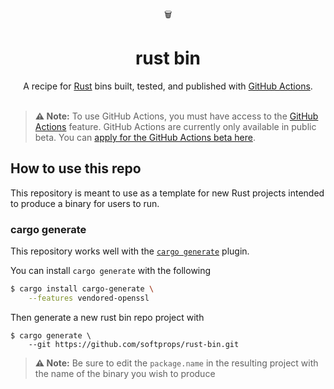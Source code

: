 <div align="center">
  🗑️
</div>
<h1 align="center">
  rust bin
</h1>

<div align="center">
   A recipe for <a href="https://www.rust-lang.org/">Rust</a> bins built, tested, and published with <a href="https://help.github.com/en/categories/automating-your-workflow-with-github-actions">GitHub Actions</a>.
</div>

<br />

> **⚠️ Note:** To use GitHub Actions, you must have access to the [GitHub Actions](https://github.com/features/actions) feature. GitHub Actions are currently only available in public beta. You can [apply for the GitHub Actions beta here](https://github.com/features/actions/signup/).

## How to use this repo

This repository is meant to use as a template for new Rust projects intended to produce
a binary for users to run.

### cargo generate

This repository works well with the [`cargo generate`](https://github.com/ashleygwilliams/cargo-generate) plugin.

You can install `cargo generate` with the following

```sh
$ cargo install cargo-generate \
	--features vendored-openssl
```

Then generate a new rust bin repo project with

```
$ cargo generate \
	--git https://github.com/softprops/rust-bin.git
```

> **⚠️ Note:** Be sure to edit the `package.name` in the resulting project with the name of the binary you wish to produce